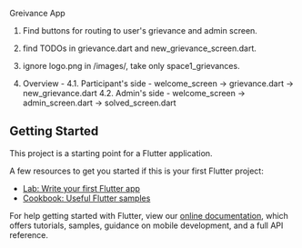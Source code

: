 Greivance App

1. Find buttons for routing to user's grievance and admin screen.
2. find TODOs in grievance.dart and new_grievance_screen.dart.
3. ignore logo.png in /images/, take only space1_grievances.


4. Overview -
 4.1.  Participant's side - welcome_screen -> grievance.dart -> new_grievance.dart
 4.2.  Admin's side - welcome_screen -> admin_screen.dart -> solved_screen.dart


## Getting Started

This project is a starting point for a Flutter application.

A few resources to get you started if this is your first Flutter project:

- [Lab: Write your first Flutter app](https://flutter.dev/docs/get-started/codelab)
- [Cookbook: Useful Flutter samples](https://flutter.dev/docs/cookbook)

For help getting started with Flutter, view our
[online documentation](https://flutter.dev/docs), which offers tutorials,
samples, guidance on mobile development, and a full API reference.
